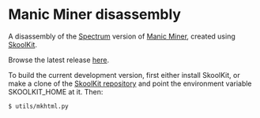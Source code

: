 Manic Miner disassembly
=======================

A disassembly of the [Spectrum](http://en.wikipedia.org/wiki/ZX_Spectrum)
version of [Manic Miner](http://en.wikipedia.org/wiki/Manic_Miner), created
using [SkoolKit](http://skoolkit.ca/).

Browse the latest release [here](http://skoolkid.github.io/manicminer/).

To build the current development version, first either install SkoolKit, or
make a clone of the [SkoolKit repository](https://github.com/skoolkid/skoolkit)
and point the environment variable SKOOLKIT_HOME at it. Then:

    $ utils/mkhtml.py
